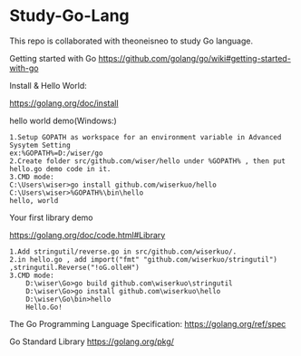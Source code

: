 # Study-Go-Lang
This repo is collaborated with theoneisneo to study Go language.

Getting started with Go
https://github.com/golang/go/wiki#getting-started-with-go

Install & Hello World:

https://golang.org/doc/install

hello world demo(Windows:)

    1.Setup GOPATH as workspace for an environment variable in Advanced Sysytem Setting
    ex:%GOPATH%=D:/wiser/go
    2.Create folder src/github.com/wiser/hello under %GOPATH% , then put hello.go demo code in it.
    3.CMD mode:
    C:\Users\wiser>go install github.com/wiserkuo/hello
    C:\Users\wiser>%GOPATH%\bin\hello
    hello, world

Your first library demo

https://golang.org/doc/code.html#Library

    1.Add stringutil/reverse.go in src/github.com/wiserkuo/.
    2.in hello.go , add import("fmt" "github.com/wiserkuo/stringutil") ,stringutil.Reverse("!oG.olleH")
    3.CMD mode:
        D:\wiser\Go>go build github.com\wiserkuo\stringutil
        D:\wiser\Go>go install github.com\wiserkuo\hello
        D:\wiser\Go\bin>hello
        Hello.Go!
    

The Go Programming Language Specification:
https://golang.org/ref/spec

Go Standard Library
https://golang.org/pkg/
